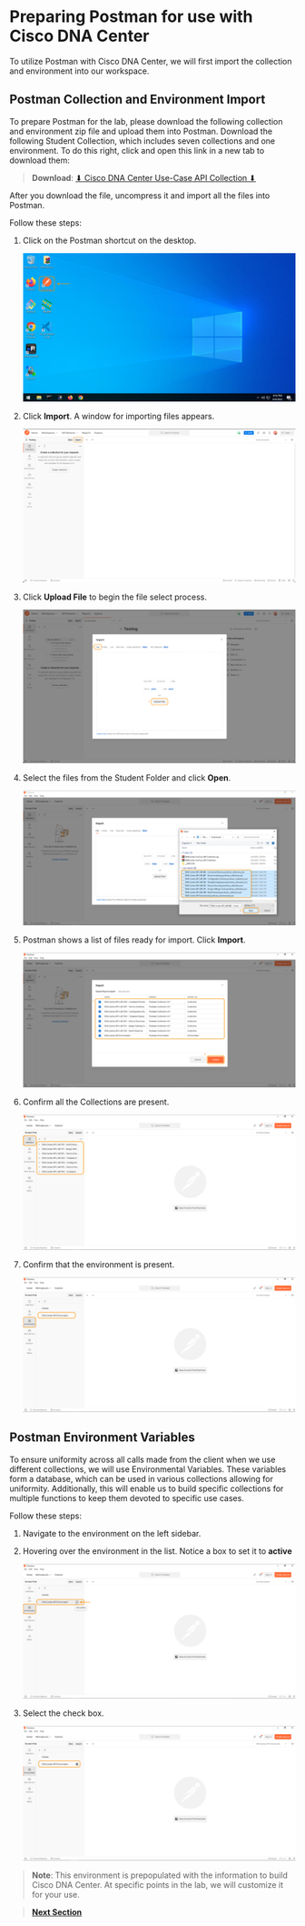 # Preparing Postman for use with Cisco DNA Center

To utilize Postman with Cisco DNA Center, we will first import the collection and environment into our workspace. 

## Postman Collection and Environment Import

To prepare Postman for the lab, please download the following collection and environment zip file and upload them into Postman. Download the following Student Collection, which includes seven collections and one environment. To do this right, click and open this link in a new tab to download them:
   
> **Download**: <a href="https://git-link.vercel.app/api/download?url=https://github.com/kebaldwi/DNAC-TEMPLATES/tree/master/LABS/LAB-I-Rest-API-Orchestration/postman/DNACenter-UseCase-API-Collection.zip" target="_blank">⬇︎ Cisco DNA Center Use-Case API Collection ⬇︎</a>

After you download the file, uncompress it and import all the files into Postman.

Follow these steps:

1. Click on the Postman shortcut on the desktop.

   ![Postman icon](./images/Postman.png)

2. Click **Import**. A window for importing files appears.

   ![Postman Import Begin](./images/Postman-Import-Begin.png)

3. Click **Upload File** to begin the file select process.

   ![Postman Import Files](./images/Postman-Import-File.png)

4. Select the files from the Student Folder and click **Open**.

   ![Postman Import Select](./images/Postman-Import-Select-Open.png)

5. Postman shows a list of files ready for import. Click **Import**.

   ![Postman Import Upload](./images/Postman-Import-Upload.png)

6. Confirm all the Collections are present.

   ![Postman Collections](./images/Postman-Collection-Confirm.png)

7. Confirm that the environment is present.

   ![Postman Environments](./images/Postman-Environment-Confirm.png)

## Postman Environment Variables

To ensure uniformity across all calls made from the client when we use different collections, we will use Environmental Variables. These variables form a database, which can be used in various collections allowing for uniformity. Additionally, this will enable us to build specific collections for multiple functions to keep them devoted to specific use cases.

Follow these steps:

1. Navigate to the environment on the left sidebar.

2. Hovering over the environment in the list. Notice a box to set it to **active**

   ![json](./images/Postman-Environment-Check.png?raw=true "Import JSON")

3. Select the check box.

   ![json](./images/Postman-Environment-Active.png?raw=true "Import JSON")

> **Note**: This environment is prepopulated with the information to build Cisco DNA Center. At specific points in the lab, we will customize it for your use.

> [**Next Section**](04-ssl.md)